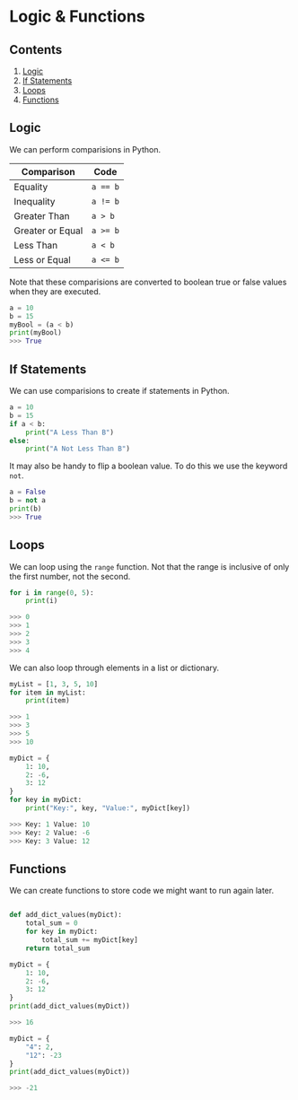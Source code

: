 # Logic & Functions

## Contents

1. [Logic](#logic)
2. [If Statements](#if-statements)
3. [Loops](#loops)
4. [Functions](#functions)

## Logic

We can perform comparisions in Python.

| Comparison       | Code     |
| ---------------- | -------- |
| Equality         | `a == b` |
| Inequality       | `a != b` |
| Greater Than     | `a > b`  |
| Greater or Equal | `a >= b` |
| Less Than        | `a < b`  |
| Less or Equal    | `a <= b` |

Note that these comparisions are converted to boolean true or false values when they are executed.

```python
a = 10
b = 15
myBool = (a < b)
print(myBool)
>>> True
```

## If Statements

We can use comparisions to create if statements in Python.

```python
a = 10
b = 15
if a < b:
    print("A Less Than B")
else:
    print("A Not Less Than B")
```

It may also be handy to flip a boolean value. To do this we use the keyword `not`.

```python
a = False
b = not a
print(b)
>>> True
```

## Loops

We can loop using the `range` function. Not that the range is inclusive of only the first number, not the second.

```python
for i in range(0, 5):
    print(i)

>>> 0
>>> 1
>>> 2
>>> 3
>>> 4
```

We can also loop through elements in a list or dictionary.

```python
myList = [1, 3, 5, 10]
for item in myList:
    print(item)

>>> 1
>>> 3
>>> 5
>>> 10

myDict = {
    1: 10,
    2: -6,
    3: 12
}
for key in myDict:
    print("Key:", key, "Value:", myDict[key])

>>> Key: 1 Value: 10
>>> Key: 2 Value: -6
>>> Key: 3 Value: 12
```

## Functions

We can create functions to store code we might want to run again later.

```python

def add_dict_values(myDict):
    total_sum = 0
    for key in myDict:
        total_sum += myDict[key]
    return total_sum

myDict = {
    1: 10,
    2: -6,
    3: 12
}
print(add_dict_values(myDict))

>>> 16

myDict = {
    "4": 2,
    "12": -23
}
print(add_dict_values(myDict))

>>> -21
```
